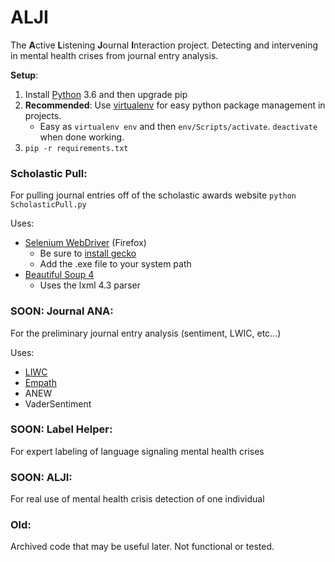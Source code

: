 # ALJI
The **A**ctive **L**istening **J**ournal **I**nteraction project.  Detecting and intervening in mental health crises from journal entry analysis.  

**Setup**: 
1. Install [Python](https://www.python.org/) 3.6 and then upgrade pip
1. **Recommended**: Use [virtualenv](https://virtualenv.pypa.io/en/stable/) for easy python package management in projects.  
    - Easy as `virtualenv env` and then `env/Scripts/activate`.  `deactivate` when done working. 
1. `pip -r requirements.txt`

### Scholastic Pull:

For pulling journal entries off of the scholastic awards website
```python ScholasticPull.py```

Uses: 
- [Selenium WebDriver](https://docs.seleniumhq.org/) (Firefox) 
  - Be sure to [install gecko](https://github.com/mozilla/geckodriver/releases) 
  - Add the .exe file to your system path
- [Beautiful Soup 4](https://pypi.org/project/beautifulsoup4/)
  - Uses the lxml 4.3 parser

### SOON: Journal ANA:

For the preliminary journal entry analysis (sentiment, LWIC, etc...)

Uses:
- [LIWC](https://liwc.wpengine.com/)
- [Empath](https://github.com/Ejhfast/empath-client)
- ANEW
- VaderSentiment

### SOON: Label Helper:

For expert labeling of language signaling mental health crises

### SOON: ALJI:

For real use of mental health crisis detection of one individual

### Old:

Archived code that may be useful later.  Not functional or tested.  
